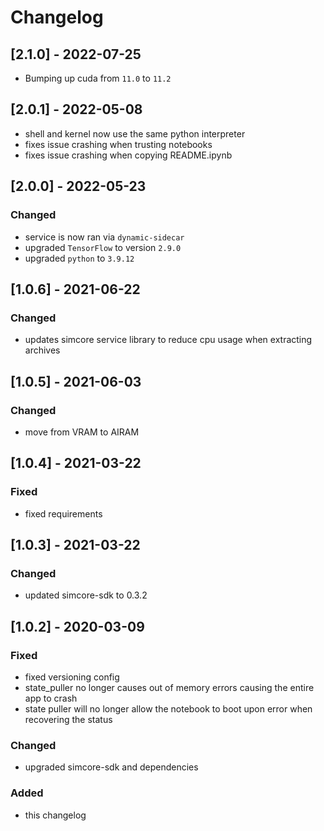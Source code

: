 # Changelog

## [2.1.0] - 2022-07-25
- Bumping up cuda from `11.0` to `11.2`
  
## [2.0.1] - 2022-05-08
- shell and kernel now use the same python interpreter
- fixes issue crashing when trusting notebooks
- fixes issue crashing when copying README.ipynb

## [2.0.0] - 2022-05-23
### Changed
- service is now ran via `dynamic-sidecar`
- upgraded `TensorFlow` to version `2.9.0`
- upgraded `python` to `3.9.12`
## [1.0.6] - 2021-06-22
### Changed
- updates simcore service library to reduce cpu usage when extracting archives
## [1.0.5] - 2021-06-03
### Changed
 - move from VRAM to AIRAM

## [1.0.4] - 2021-03-22
### Fixed
- fixed requirements

## [1.0.3] - 2021-03-22
### Changed
- updated simcore-sdk to 0.3.2


## [1.0.2] - 2020-03-09
### Fixed
- fixed versioning config
- state_puller no longer causes out of memory errors causing the entire app to crash
- state puller will no longer allow the notebook to boot upon error when recovering the status
### Changed
- upgraded simcore-sdk and dependencies

### Added
- this changelog

